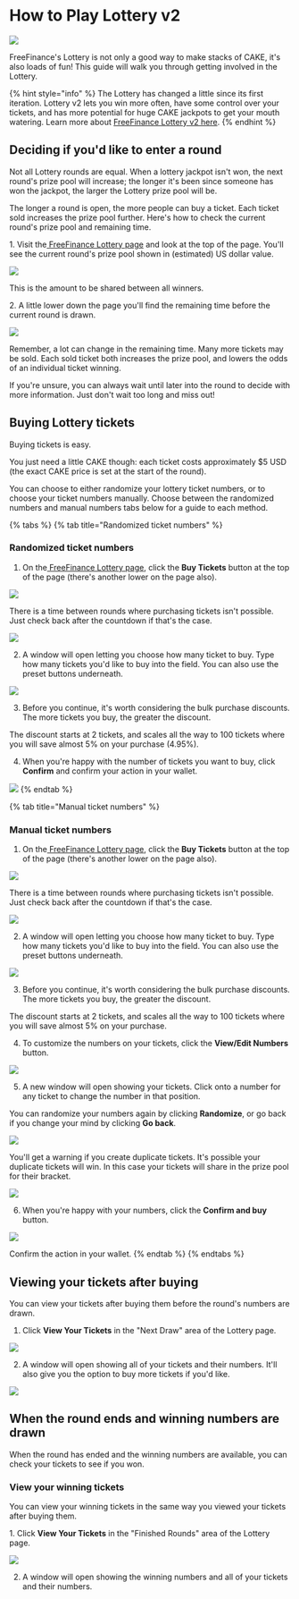 # How to Play Lottery v2

![](../../.gitbook/assets/docs-masthead-6-.png)

FreeFinance's Lottery is not only a good way to make stacks of CAKE, it's also loads of fun! This guide will walk you through getting involved in the Lottery.

{% hint style="info" %}
The Lottery has changed a little since its first iteration. Lottery v2 lets you win more often, have some control over your tickets, and has more potential for huge CAKE jackpots to get your mouth watering. Learn more about [FreeFinance Lottery v2 here](https://docs.pancakeswap.finance/products/lottery).
{% endhint %}

## Deciding if you'd like to enter a round

‌Not all Lottery rounds are equal. When a lottery jackpot isn't won, the next round's prize pool will increase; the longer it's been since someone has won the jackpot, the larger the Lottery prize pool will be.

‌The longer a round is open, the more people can buy a ticket. Each ticket sold increases the prize pool further. Here's how to check the current round's prize pool and remaining time.

‌1. Visit the[ FreeFinance Lottery page](https://pancakeswap.finance/lottery) and look at the top of the page. You'll see the current round's prize pool shown in \(estimated\) US dollar value.

![](https://lh5.googleusercontent.com/xjHyOYGhIW7tylzt7ZoqogZ4jlK1QfUX3kgxa_yqpQwVcr48abh3jErRc1fjF4HJISl-Kqzoa4XY1sB_8kpOwEWIIXUJ15PIpKdrULJSzwR9L7ANpvyABtWRk7Z9jm_GzW3KXqo8)

This is the amount to be shared between all winners.

‌2. A little lower down the page you'll find the remaining time before the current round is drawn.

![](https://lh3.googleusercontent.com/OHYLboNuQg97z1yhxOmMiIh4SDzpXbo0orf4ryNtdKGPd5eFYTunMC1p4KXuSNaiEUmNqzs0IfKBJUqptd5YeAMwwDRIwPNOJwXD_Y1ILEP801Q618GY3xZv22blxGr7WPkmgpbZ)

Remember, a lot can change in the remaining time. Many more tickets may be sold. Each sold ticket both increases the prize pool, and lowers the odds of an individual ticket winning.

‌If you're unsure, you can always wait until later into the round to decide with more information. Just don't wait too long and miss out!

## Buying Lottery tickets

‌Buying tickets is easy. 

You just need a little CAKE though: each ticket costs approximately $5 USD \(the exact CAKE price is set at the start of the round\).

You can choose to either randomize your lottery ticket numbers, or to choose your ticket numbers manually. Choose between the randomized numbers and manual numbers tabs below for a guide to each method.

{% tabs %}
{% tab title="Randomized ticket numbers" %}
### Randomized ticket numbers

1. On the[ FreeFinance Lottery page](https://pancakeswap.finance/lottery), click the **Buy Tickets** button at the top of the page \(there's another lower on the page also\).

![](https://lh5.googleusercontent.com/uzvN8ZK78KrrnUo1lZsTpB-RG_WKi5R2U3ZXtmO5od1jx02mEaxaL2uEN2mSylkrbsQLDpAHdzrib4cxtO8OUsifCHgXxRUi7dSeksWY725YOnPJ9eQlkS85bNYoWIsl6PUmCSTc)

There is a time between rounds where purchasing tickets isn't possible. Just check back after the countdown if that's the case.

![](https://lh3.googleusercontent.com/JMN04H2T-oTc0FiC3L5ZMa7Xtfb0xtk58JsJ3CvQyJ8MKI6BNS5iJOCTubfO5KApRuMB_6Un97SQmFRujLJhDNOWT97y4_m3dzkRLD4ovcoNuaBqGhAwKhN_cTOgcEFpYPhG4c_j)

2. A window will open letting you choose how many ticket to buy. Type how many tickets you'd like to buy into the field. You can also use the preset buttons underneath.

![](../../.gitbook/assets/image%20%2868%29.png)

3. Before you continue, it's worth considering the bulk purchase discounts. The more tickets you buy, the greater the discount.

The discount starts at 2 tickets, and scales all the way to 100 tickets where you will save almost 5% on your purchase \(4.95%\).

4. When you're happy with the number of tickets you want to buy, click **Confirm** and confirm your action in your wallet.

![](../../.gitbook/assets/image%20%2861%29.png)
{% endtab %}

{% tab title="Manual ticket numbers" %}
### Manual ticket numbers

1. On the[ FreeFinance Lottery page](https://pancakeswap.finance/lottery), click the **Buy Tickets** button at the top of the page \(there's another lower on the page also\).

![](https://lh5.googleusercontent.com/I1KdHOidk7L4XS_-UTKmJaRYqFwR35gATRLS8BtBcxuwermUHuWD7hSgOgVjze21pr2Ow-KrvcpUacoh3t3_LR3kQMT8-JxSBbfJ0K66v7qhCzBo53uK9tXexkN5MKksGoQ_308N)

There is a time between rounds where purchasing tickets isn't possible. Just check back after the countdown if that's the case.

![](https://lh6.googleusercontent.com/UwGdWEMdShE5_MfQCn6k8zmuXFIOSNPiihIEPMJzXbZpKRl5yk-deuSDydyo00Z67G0zFhxq_pVnItoLZCKbJTpD8RjTVbDzZZc-NiTc1isn5IAGZTBcXIRl8VyMzG_xNZBE5csi)

2. A window will open letting you choose how many ticket to buy. Type how many tickets you'd like to buy into the field. You can also use the preset buttons underneath.

![](../../.gitbook/assets/image%20%2868%29.png)

3. Before you continue, it's worth considering the bulk purchase discounts. The more tickets you buy, the greater the discount.

The discount starts at 2 tickets, and scales all the way to 100 tickets where you will save almost 5% on your purchase.

4. To customize the numbers on your tickets, click the **View/Edit Numbers** button.

![](../../.gitbook/assets/image%20%2813%29.png)

5. A new window will open showing your tickets. Click onto a number for any ticket to change the number in that position.

You can randomize your numbers again by clicking **Randomize**, or go back if you change your mind by clicking **Go back**.

![](https://lh4.googleusercontent.com/229uStQBb-Uzj-Tu9kRDXxfux4wWNjeHjPXJBULwhKbCR5UEgWnb3jzzj1-KeWeBfxfGlctR9aH_S1P_l6_VgtrZR0Eb2AVqrJLF8oNkpoVFlpeHaOIsUij-bs12QBOwDAIJEJiU)

You'll get a warning if you create duplicate tickets. It's possible your duplicate tickets will win. In this case your tickets will share in the prize pool for their bracket.

![](https://lh3.googleusercontent.com/jqaMYUJQWpMIkzonsVvIpz_lUBzLYDSMxFZftLqdxqrzPzcwnpZio-XMw7LFCpOPOgq-tZX8yD5WfW_TATvH1jX0ZTh9WwNm75vezhfpiH5ljXTphkJgg344KdAE0JplkXw-oqjN)

6. When you're happy with your numbers, click the **Confirm and buy** button.

![](../../.gitbook/assets/image%20%2831%29.png)

Confirm the action in your wallet.
{% endtab %}
{% endtabs %}

## Viewing your tickets after buying

You can view your tickets after buying them before the round's numbers are drawn.

1. Click **View Your Tickets** in the "Next Draw" area of the Lottery page.

![](https://lh4.googleusercontent.com/GSUujMwjqv5c_0UeeVrWmBnyeTiBVfhSiiQd8NZie8tpCC_65c7mGPJfS0O_q72MstJUGeOZ7VWnrGIytwRHowcCGi6Cdgj5flwg06GODRs8Or_3R-rZB1pKcP1pudwtjJBJJBDO)

2. A window will open showing all of your tickets and their numbers. It'll also give you the option to buy more tickets if you'd like.

![](https://lh3.googleusercontent.com/RSA-gQ7e8yY1t8xN8bELLaMaoBZLtSAS8ybDdeiG6Wzv1fbr9SqKheQD3S5kxYFlD9rnZX9dpzXjYTDy-rnsXkuNtrU46msafxAfdsHgsCdPxjOxBtTJN3cCNF6NWYp0Mwdk4SXR)

## When the round ends and winning numbers are drawn

‌When the round has ended and the winning numbers are available, you can check your tickets to see if you won.

### ‌View your winning tickets

‌You can view your winning tickets in the same way you viewed your tickets after buying them.

‌1. Click **View Your Tickets** in the "Finished Rounds" area of the Lottery page.

![](https://lh3.googleusercontent.com/p3QxWcrxCcBwHrhwPU55vnAN-BmelgNwKRWse8yEQQVfehXsIOvUX_tCo1gC7LpHxL-crIMS19RxpnMxn5yBuShNwXfH7qzCSdCOtnBeXhUuecrqRvhdI97rX_CuVuWAawaor6Mi)

2. A window will open showing the winning numbers and all of your tickets and their numbers.  


